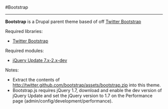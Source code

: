 #Bootstrap

----------

**Bootstrap** is a Drupal parent theme based of off [Twitter Bootstrap](http://twitter.github.com/bootstrap)

Required libraries:

* [Twitter Bootstrap](http://twitter.github.com/bootstrap)

Required modules:

* [jQuery Update 7.x-2.x-dev](http://drupal.org/project/jquery_update)

Notes:

* Extract the contents of http://twitter.github.com/bootstrap/assets/bootstrap.zip into this theme.
* Bootstrap.js requires jQuery 1.7, download and enable the dev version of jQuery Update and set the jQuery version to 1.7 on the Performance page (admin/config/development/performance).
